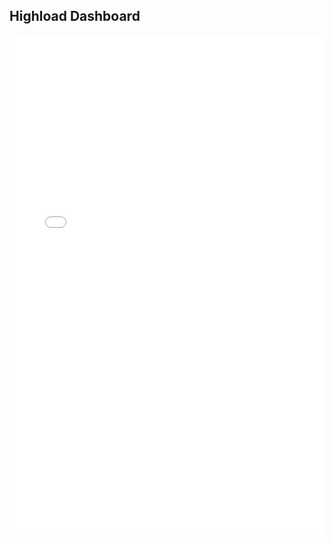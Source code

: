 ## Highload Dashboard

<iframe width="100%" height="800" src="//jsfiddle.net/Zeffirsky/bnfowus5/2/embed/js,result/" allowfullscreen="allowfullscreen" allowpaymentrequest frameborder="0"></iframe>
